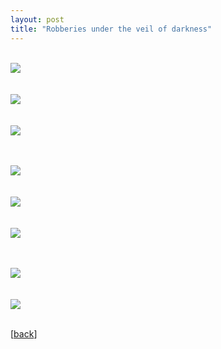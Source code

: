```yaml
---
layout: post
title: "Robberies under the veil of darkness"
---
```


  <br> ![](https://github.com/purplestat/chicagocrime_code/blob/master/chicagocrime-notebook_files/figure-gfm/unnamed-chunk-10-3.png?raw=true?style=centerme)  
<br>
  <br> ![](https://github.com/purplestat/chicagocrime_code/blob/master/chicagocrime-notebook_files/figure-gfm/unnamed-chunk-10-7.png?raw=true?style=centerme)  
<br>
  <br> ![](https://github.com/purplestat/chicagocrime_code/blob/master/chicagocrime-notebook_files/figure-gfm/unnamed-chunk-10-5.png?raw=true?style=centerme)  
<br>


  <br> ![](https://github.com/purplestat/chicagocrime_code/blob/master/chicagocrime-notebook_files/figure-gfm/unnamed-chunk-10-1.png?raw=true?style=centerme)  
<br>
  <br> ![](https://github.com/purplestat/chicagocrime_code/blob/master/chicagocrime-notebook_files/figure-gfm/unnamed-chunk-10-4.png?raw=true?style=centerme)  
<br>
  <br> ![](https://github.com/purplestat/chicagocrime_code/blob/master/chicagocrime-notebook_files/figure-gfm/unnamed-chunk-10-2.png?raw=true?style=centerme)  
<br>



  <br> ![](https://github.com/purplestat/chicagocrime_code/blob/master/chicagocrime-notebook_files/figure-gfm/unnamed-chunk-12-3.png?raw=true?style=centerme)  
<br>
  <br> ![](https://github.com/purplestat/chicagocrime_code/blob/master/chicagocrime-notebook_files/figure-gfm/unnamed-chunk-13-3.png?raw=true?style=centerme)  
<br>






[<a href="/blog">back</a>]
